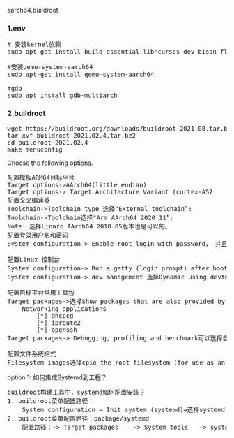  aarch64,buildroot

### 1.env
<pre>
# 安装kernel依赖
sudo apt-get install build-essential libncurses-dev bison flex libssl-dev libelf-dev

#安装qemu-system-aarch64
sudo apt-get install qemu-system-aarch64

#gdb
sudo apt install gdb-multiarch
</pre>

### 2.buildroot
<pre>
wget https://buildroot.org/downloads/buildroot-2021.08.tar.bz2
tar xvf buildroot-2021.02.4.tar.bz2
cd buildroot-2021.02.4
make menuconfig
</pre>
Choose the following options.
<pre>
配置模板ARM64目标平台
Target options->AArch64(little endian)
Target options-> Target Architecture Variant (cortex-A57
配置交叉编译器
Toolchain->Toolchain type 选择“External toolchain”:
Toolchain->Toolchain选择"Arm AArch64 2020.11”:
Note: 选择Linaro AArch64 2018.05版本也是可以的。
配置登录用户名和密码
System configuration-> Enable root login with password， 并且设置root密码,这里设置为"adsf”：

配置Linux 控制台
System configuration-> Run a getty (login prompt) after boot->TTY port设置为"ttyAMA0"。
System configuration-> dev management 选择Dynamic using devtmpfs + mdev

配置目标平台常用工具包
Target packages->选择Show packages that are also provided by busybox：
    Networking applications
        [*] dhcpcd
        [*] iproute2
        [*] openssh
Target packages-> Debugging, profiling and benchmark可以选择自己感兴趣的工具，这里选择strace：

配置文件系统格式
Filesystem images选择cpio the root filesystem (for use as an initial RAM filesystem)：
</pre>
option 1: 如何集成Systemd到工程？
<pre>
buildroot构建工具中，systemd如何配置安装？
1. buildroot菜单配置路径：
    System configuration → Init system (systemd)→选择systemd
2. buildroot菜单配置路径：package/systemd
    配置路径：-> Target packages    -> System tools   -> systemd
</pre>
